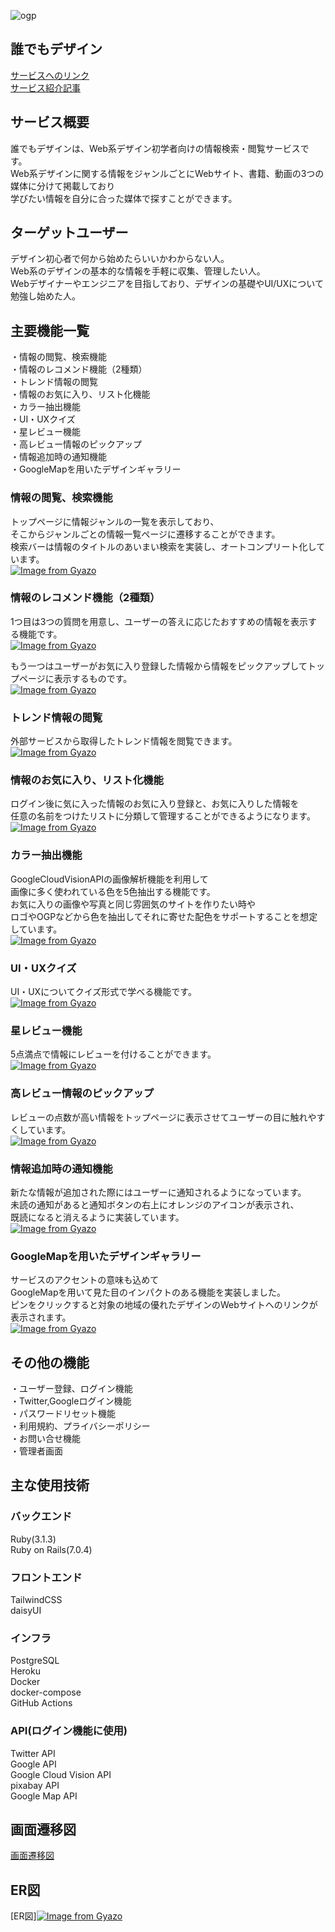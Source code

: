 ![ogp](https://user-images.githubusercontent.com/108202935/222415949-c5ed3243-ce20-48f4-aefb-0363dabbe96f.jpg)  

## 誰でもデザイン  
[サービスへのリンク](https://www.anyone-design.com)  
[サービス紹介記事](https://qiita.com/y_yuita/items/1b32fc3153205996a961)
  
## サービス概要  
誰でもデザインは、Web系デザイン初学者向けの情報検索・閲覧サービスです。  
Web系デザインに関する情報をジャンルごとにWebサイト、書籍、動画の3つの媒体に分けて掲載しており  
学びたい情報を自分に合った媒体で探すことができます。  
  
## ターゲットユーザー  
デザイン初心者で何から始めたらいいかわからない人。  
Web系のデザインの基本的な情報を手軽に収集、管理したい人。  
Webデザイナーやエンジニアを目指しており、デザインの基礎やUI/UXについて勉強し始めた人。   
  
## 主要機能一覧   
・情報の閲覧、検索機能  
・情報のレコメンド機能（2種類）  
・トレンド情報の閲覧  
・情報のお気に入り、リスト化機能  
・カラー抽出機能  
・UI・UXクイズ  
・星レビュー機能  
・高レビュー情報のピックアップ  
・情報追加時の通知機能  
・GoogleMapを用いたデザインギャラリー  
  
  
### 情報の閲覧、検索機能  
トップページに情報ジャンルの一覧を表示しており、  
そこからジャンルごとの情報一覧ページに遷移することができます。  
検索バーは情報のタイトルのあいまい検索を実装し、オートコンプリート化しています。  
[![Image from Gyazo](https://i.gyazo.com/6f973d3292a15ab2de363e4d550ef5ec.gif)](https://gyazo.com/6f973d3292a15ab2de363e4d550ef5ec)  
  

### 情報のレコメンド機能（2種類）  
1つ目は3つの質問を用意し、ユーザーの答えに応じたおすすめの情報を表示する機能です。  
[![Image from Gyazo](https://i.gyazo.com/c5187b69e8a373ebca08a8862d61a1c3.gif)](https://gyazo.com/c5187b69e8a373ebca08a8862d61a1c3)  
  

もう一つはユーザーがお気に入り登録した情報から情報をピックアップしてトップページに表示するものです。  
[![Image from Gyazo](https://i.gyazo.com/3b6ab713a11727b1452020f9f664f6b9.png)](https://gyazo.com/3b6ab713a11727b1452020f9f664f6b9)  
  

### トレンド情報の閲覧  
外部サービスから取得したトレンド情報を閲覧できます。  
[![Image from Gyazo](https://i.gyazo.com/3e7ec08a193150586bc2cee3d96a7822.gif)](https://gyazo.com/3e7ec08a193150586bc2cee3d96a7822)  
  

### 情報のお気に入り、リスト化機能  
ログイン後に気に入った情報のお気に入り登録と、お気に入りした情報を  
任意の名前をつけたリストに分類して管理することができるようになります。  
[![Image from Gyazo](https://i.gyazo.com/c7ca10167f67224c722be1ae45bcea88.gif)](https://gyazo.com/c7ca10167f67224c722be1ae45bcea88)  
  

### カラー抽出機能  
GoogleCloudVisionAPIの画像解析機能を利用して  
画像に多く使われている色を5色抽出する機能です。  
お気に入りの画像や写真と同じ雰囲気のサイトを作りたい時や  
ロゴやOGPなどから色を抽出してそれに寄せた配色をサポートすることを想定しています。  
[![Image from Gyazo](https://i.gyazo.com/82294921963c349d27310e277056b467.gif)](https://gyazo.com/82294921963c349d27310e277056b467)  
  

### UI・UXクイズ  
UI・UXについてクイズ形式で学べる機能です。  
[![Image from Gyazo](https://i.gyazo.com/ecb1be5efaa1a5bfac002da0ce2e2d4a.gif)](https://gyazo.com/ecb1be5efaa1a5bfac002da0ce2e2d4a)  
  

### 星レビュー機能  
5点満点で情報にレビューを付けることができます。  
[![Image from Gyazo](https://i.gyazo.com/b5f2af2cbfd9f84943d0b590d4dd3512.gif)](https://gyazo.com/b5f2af2cbfd9f84943d0b590d4dd3512)  
  

### 高レビュー情報のピックアップ  
レビューの点数が高い情報をトップページに表示させてユーザーの目に触れやすくしています。  
[![Image from Gyazo](https://i.gyazo.com/42a5561fed799cc7d985859b2699598a.png)](https://gyazo.com/42a5561fed799cc7d985859b2699598a)  
  

### 情報追加時の通知機能  
新たな情報が追加された際にはユーザーに通知されるようになっています。  
未読の通知があると通知ボタンの右上にオレンジのアイコンが表示され、  
既読になると消えるように実装しています。  
[![Image from Gyazo](https://i.gyazo.com/f012d1084425f34cf3c07d969617d2e2.gif)](https://gyazo.com/f012d1084425f34cf3c07d969617d2e2)  
  

### GoogleMapを用いたデザインギャラリー  
サービスのアクセントの意味も込めて  
GoogleMapを用いて見た目のインパクトのある機能を実装しました。  
ピンをクリックすると対象の地域の優れたデザインのWebサイトへのリンクが表示されます。  
[![Image from Gyazo](https://i.gyazo.com/b1c27b2d8407246530da011ed654e956.gif)](https://gyazo.com/b1c27b2d8407246530da011ed654e956)  
  
  

## その他の機能
・ユーザー登録、ログイン機能  
・Twitter,Googleログイン機能  
・パスワードリセット機能  
・利用規約、プライバシーポリシー  
・お問い合せ機能  
・管理者画面  

## 主な使用技術
### バックエンド  
Ruby(3.1.3)  
Ruby on Rails(7.0.4)  

### フロントエンド  
TailwindCSS  
daisyUI  

### インフラ  
PostgreSQL  
Heroku  
Docker  
docker-compose  
GitHub Actions  

### API(ログイン機能に使用)  
Twitter API  
Google API  
Google Cloud Vision API  
pixabay API  
Google Map API  

## 画面遷移図
[画面遷移図](https://www.figma.com/file/GddVj9pDkApNER6qXSPhmY/%E3%83%9D%E3%83%BC%E3%83%88%E3%83%95%E3%82%A9%E3%83%AA%E3%82%AA%E7%94%BB%E9%9D%A2%E9%81%B7%E7%A7%BB%E5%9B%B3?node-id=0%3A1&t=eQoRBW5SHxuSMXco-0)

## ER図
[ER図][![Image from Gyazo](https://i.gyazo.com/ee68e5469d483ed38702f58f333f8a72.png)](https://gyazo.com/ee68e5469d483ed38702f58f333f8a72)  
